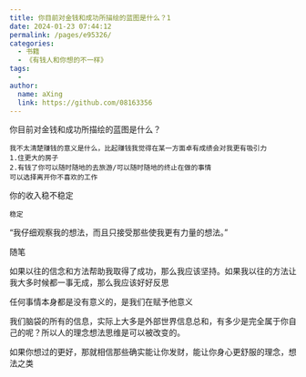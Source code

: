 ```yaml
---
title: 你目前对金钱和成功所描绘的蓝图是什么？1
date: 2024-01-23 07:44:12
permalink: /pages/e95326/
categories:
  - 书籍
  - 《有钱人和你想的不一样》
tags:
  - 
author: 
  name: aXing
  link: https://github.com/08163356
---
```

你目前对金钱和成功所描绘的蓝图是什么？

```
我不太清楚赚钱的意义是什么，比起赚钱我觉得在某一方面卓有成绩会对我更有吸引力
1.住更大的房子
2.有钱了你可以随时随地的去旅游/可以随时随地的终止在做的事情
可以选择离开你不喜欢的工作

```

你的收入稳不稳定

```
稳定
```

“我仔细观察我的想法，而且只接受那些使我更有力量的想法。”

随笔

如果以往的信念和方法帮助我取得了成功，那么我应该坚持。如果我以往的方法让我大多时候都一事无成，那么我应该好好反思

任何事情本身都是没有意义的，是我们在赋予他意义

我们脑袋的所有的信息，实际上大多是外部世界信息总和，有多少是完全属于你自己的呢？所以人的理念想法思维是可以被改变的。

如果你想过的更好，那就相信那些确实能让你发财，能让你身心更舒服的理念，想法之类